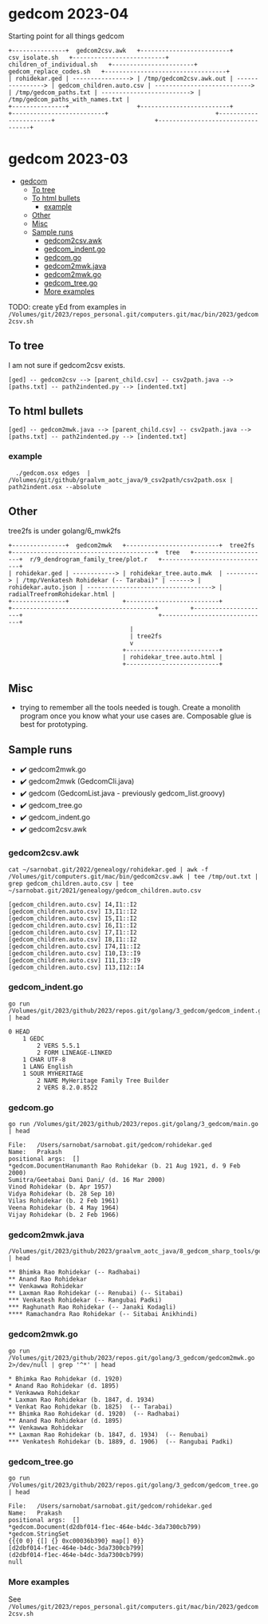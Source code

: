 # gedcom 2023-04

Starting point for all things gedcom


```
+---------------+  gedcom2csv.awk   +-------------------------+  csv_isolate.sh   +--------------------------+  children_of_individual.sh   +-----------------------+  gedcom_replace_codes.sh   +----------------------------------+
| rohidekar.ged | ----------------> | /tmp/gedcom2csv.awk.out | ----------------> | gedcom_children.auto.csv | ---------------------------> | /tmp/gedcom_paths.txt | -------------------------> | /tmp/gedcom_paths_with_names.txt |
+---------------+                   +-------------------------+                   +--------------------------+                              +-----------------------+                            +----------------------------------+
```

# gedcom 2023-03
-   [gedcom](#gedcom)
    -   [To tree](#to-tree)
    -   [To html bullets](#to-html-bullets)
        -   [example](#example)
    -   [Other](#other)
    -   [Misc](#misc)
    -   [Sample runs](#sample-runs)
        -   [gedcom2csv.awk](#gedcom2csvawk)
        -   [gedcom_indent.go](#gedcom_indentgo)
        -   [gedcom.go](#gedcomgo)
        -   [gedcom2mwk.java](#gedcom2mwkjava)
        -   [gedcom2mwk.go](#gedcom2mwkgo)
        -   [gedcom_tree.go](#gedcom_treego)
        -   [More examples](#more-examples)

TODO: create yEd from examples in `/Volumes/git/2023/repos_personal.git/computers.git/mac/bin/2023/gedcom2csv.sh`

## To tree
I am not sure if gedcom2csv exists.
```
[ged] -- gedcom2csv --> [parent_child.csv] -- csv2path.java --> [paths.txt] -- path2indented.py --> [indented.txt]
```

## To html bullets
```
[ged] -- gedcom2mwk.java --> [parent_child.csv] -- csv2path.java --> [paths.txt] -- path2indented.py --> [indented.txt]
```

### example
```
  ./gedcom.osx edges  | /Volumes/git/github/graalvm_aotc_java/9_csv2path/csv2path.osx | path2indent.osx --absolute
```

## Other
tree2fs is under golang/6_mwk2fs
```
+---------------+  gedcom2mwk   +--------------------------+  tree2fs   +----------------------------------------+  tree   +---------------------+  r/9_dendrogram_family_tree/plot.r   +------------------------------+
| rohidekar.ged | ------------> | rohidekar_tree.auto.mwk  | ---------> | /tmp/Venkatesh Rohidekar (-- Tarabai)" | ------> | rohidekar.auto.json | -----------------------------------> | radialTreefromRohidekar.html |
+---------------+               +--------------------------+            +----------------------------------------+         +---------------------+                                      +------------------------------+
                                  |
                                  | tree2fs
                                  v
                                +--------------------------+
                                | rohidekar_tree.auto.html |
                                +--------------------------+

```


## Misc
* trying to remember all the tools needed is tough. Create a monolith program once you know what your use cases are. Composable glue is best for prototyping.

## Sample runs


* ✔️ gedcom2mwk.go
* ✔️ gedcom2mwk (GedcomCli.java)
* ✔️ gedcom (GedcomList.java - previously gedcom_list.groovy)
* ✔️ gedcom_tree.go
* ✔️ gedcom_indent.go
* ✔️ gedcom2csv.awk


### gedcom2csv.awk
```
cat ~/sarnobat.git/2022/genealogy/rohidekar.ged | awk -f /Volumes/git/computers.git/mac/bin/gedcom2csv.awk | tee /tmp/out.txt | grep gedcom_children.auto.csv | tee ~/sarnobat.git/2021/genealogy/gedcom_children.auto.csv
```
```
[gedcom_children.auto.csv] I4,I1::I2
[gedcom_children.auto.csv] I3,I1::I2
[gedcom_children.auto.csv] I5,I1::I2
[gedcom_children.auto.csv] I6,I1::I2
[gedcom_children.auto.csv] I7,I1::I2
[gedcom_children.auto.csv] I8,I1::I2
[gedcom_children.auto.csv] I74,I1::I2
[gedcom_children.auto.csv] I10,I3::I9
[gedcom_children.auto.csv] I11,I3::I9
[gedcom_children.auto.csv] I13,I12::I4
```
### gedcom_indent.go
```
go run /Volumes/git/2023/github/2023/repos.git/golang/3_gedcom/gedcom_indent.go | head
```
```
0 HEAD
	1 GEDC
		2 VERS 5.5.1
		2 FORM LINEAGE-LINKED
	1 CHAR UTF-8
	1 LANG English
	1 SOUR MYHERITAGE
		2 NAME MyHeritage Family Tree Builder
		2 VERS 8.2.0.8522
```

### gedcom.go
```
go run /Volumes/git/2023/github/2023/repos.git/golang/3_gedcom/main.go | head
```

```
File:	/Users/sarnobat/sarnobat.git/gedcom/rohidekar.ged
Name:	Prakash
positional args:  []
*gedcom.DocumentHanumanth Rao Rohidekar (b. 21 Aug 1921, d. 9 Feb 2000)
Sumitra/Geetabai Dani Dani/ (d. 16 Mar 2000)
Vinod Rohidekar (b. Apr 1957)
Vidya Rohidekar (b. 28 Sep 10)
Vilas Rohidekar (b. 2 Feb 1961)
Veena Rohidekar (b. 4 May 1964)
Vijay Rohidekar (b. 2 Feb 1966)
```

### gedcom2mwk.java
```
/Volumes/git/2023/github/2023/graalvm_aotc_java/8_gedcom_sharp_tools/gedcom2mwk.osx | head
```
```
** Bhimka Rao Rohidekar (-- Radhabai)
** Anand Rao Rohidekar
** Venkawwa Rohidekar
** Laxman Rao Rohidekar (-- Renubai) (-- Sitabai)
*** Venkatesh Rohidekar (-- Rangubai Padki)
*** Raghunath Rao Rohidekar (-- Janaki Kodagli)
**** Ramachandra Rao Rohidekar (-- Sitabai Anikhindi)
```
### gedcom2mwk.go
```
go run /Volumes/git/2023/github/2023/repos.git/golang/3_gedcom/gedcom2mwk.go 2>/dev/null | grep '^*' | head
```
```
* Bhimka Rao Rohidekar (d. 1920)
* Anand Rao Rohidekar (d. 1895)
* Venkawwa Rohidekar
* Laxman Rao Rohidekar (b. 1847, d. 1934)
* Venkat Rao Rohidekar (b. 1825)  (-- Tarabai)
** Bhimka Rao Rohidekar (d. 1920)  (-- Radhabai)
** Anand Rao Rohidekar (d. 1895)
** Venkawwa Rohidekar
** Laxman Rao Rohidekar (b. 1847, d. 1934)  (-- Renubai)
*** Venkatesh Rohidekar (b. 1889, d. 1906)  (-- Rangubai Padki)
```

### gedcom_tree.go

```
go run /Volumes/git/2023/github/2023/repos.git/golang/3_gedcom/gedcom_tree.go | head
```
```
File:	/Users/sarnobat/sarnobat.git/gedcom/rohidekar.ged
Name:	Prakash
positional args:  []
*gedcom.Document(d2dbf014-f1ec-464e-b4dc-3da7300cb799)
*gedcom.StringSet
{{{0 0} {[] {} 0xc00036b390} map[] 0}}
[d2dbf014-f1ec-464e-b4dc-3da7300cb799]
(d2dbf014-f1ec-464e-b4dc-3da7300cb799)
null
```

### More examples

See `/Volumes/git/2023/repos_personal.git/computers.git/mac/bin/2023/gedcom2csv.sh`
